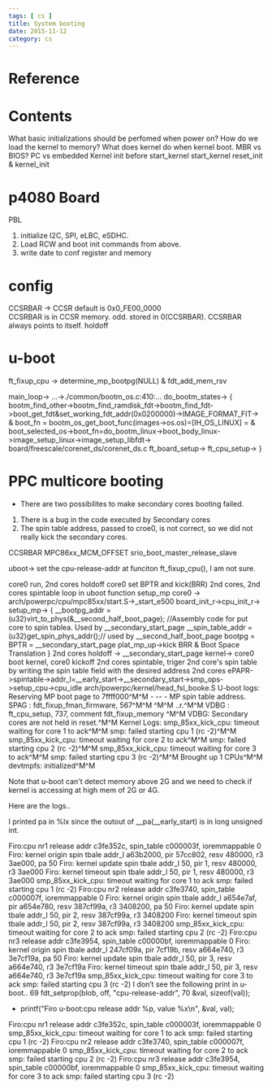 ```yaml
---
tags: [ cs ] 
title: System booting
date: 2015-11-12
category: cs
---
```


# Reference

# Contents
What basic initializations should be perfomed when power on?
How do we load the kernel to memory?
What does kernel do when kernel boot.
MBR vs BIOS?
PC vs embedded
Kernel init 
before start_kernel
start_kernel
reset_init & kernel_init

# p4080 Board
PBL 
1. initialize I2C, SPI, eLBC, eSDHC.
2. Load RCW and boot init commands from above.
3. write date to conf register and memory
# config
CCSRBAR -> CCSR 
default is 0x0_FE00_0000  
CCSRBAR is in CCSR memory. odd. stored in 0(CCSRBAR).
CCSRBAR always points to itself.
holdoff
# u-boot
ft_fixup_cpu -> determine_mp_bootpg(NULL) & fdt_add_mem_rsv

main_loop-> ...->./common/bootm_os.c:410:... do_bootm_states-> 
{
bootm_find_other->bootm_find_ramdisk_fdt->bootm_find_fdt->boot_get_fdt&set_working_fdt_addr(0x0200000)->IMAGE_FORMAT_FIT->
&
boot_fn = bootm_os_get_boot_func(images->os.os)=[IH_OS_LINUX] = 
&
boot_selected_os->boot_fn=do_bootm_linux->boot_body_linux->image_setup_linux->image_setup_libfdt->
board/freescale/corenet_ds/corenet_ds.c ft_board_setup-> ft_cpu_setup->
}

# PPC multicore booting
* There are two possibilites to make secondary cores booting failed.
1. There is a bug in the code executed by Secondary cores
2. The spin table address, passed to croe0, is not correct, so we did not really kick the secondary cores.

CCSRBAR
MPC86xx_MCM_OFFSET
srio_boot_master_release_slave

uboot->
set the cpu-release-addr at funciton ft_fixup_cpu(), I am not sure.

core0 run, 2nd cores holdoff
core0 set BPTR and kick(BRR) 2nd cores, 2nd cores spintable loop in uboot function setup_mp
core0 -> arch/powerpc/cpu/mpc85xx/start.S->_start_e500
board_init_r->cpu_init_r-> setup_mp-> {
__bootpg_addr = (u32)virt_to_phys(&__second_half_boot_page); //Assembly code for put core to spin tablea. Used by __secondary_start_page
__spin_table_addr = (u32)get_spin_phys_addr();// used by __second_half_boot_page 
bootpg = BPTR = __secondary_start_page
plat_mp_up->kick BRR & Boot Space Translation
}
2nd cores holdoff -> __secondary_start_page
kernel->
core0 boot kernel, core0 kickoff 2nd cores spintable, triger 2nd core's spin table by writing  the spin table field with the desired address
2nd cores ePAPR->spintable->addr_l=__early_start->__secondary_start->smp_ops->setup_cpu->cpu_idle
arch/powerpc/kernel/head_fsl_booke.S
U-boot logs:
Reserving MP boot page to 7ffff000^M^M - --   -   MP spin table
address.
SPAG : fdt_fixup_fman_firmware, 567^M^M
^M^M
..r.^M^M
VDBG : ft_cpu_setup, 737, comment fdt_fixup_memory ^M^M
VDBG: Secondary cores are not held in reset.^M^M
Kernel Logs:
smp_85xx_kick_cpu: timeout waiting for core 1 to ack^M^M
smp: failed starting cpu 1 (rc -2)^M^M
smp_85xx_kick_cpu: timeout waiting for core 2 to ack^M^M
smp: failed starting cpu 2 (rc -2)^M^M
smp_85xx_kick_cpu: timeout waiting for core 3 to ack^M^M
smp: failed starting cpu 3 (rc -2)^M^M
Brought up 1 CPUs^M^M
devtmpfs: initialized^M^M

Note that u-boot can't detect  memory above 2G and we need to check
if kernel is accessing at high mem of 2G or 4G.




Here are the logs..


I printed pa in %lx since the outout of __pa(__early_start) is in long unsigned int.

Firo:cpu nr1 release addr c3fe352c, spin_table c000003f, ioremmappable 0
Firo: kernel origin spin tbale addr_l a63b2000, pir 57cc802, resv 480000, r3 3ae000, pa 50
Firo: kernel update spin tbale addr_l 50, pir 1, resv 480000, r3 3ae000
Firo: kernel timeout spin tbale addr_l 50, pir 1, resv 480000, r3 3ae000
smp_85xx_kick_cpu: timeout waiting for core 1 to ack
smp: failed starting cpu 1 (rc -2)
Firo:cpu nr2 release addr c3fe3740, spin_table c000007f, ioremmappable 0
Firo: kernel origin spin tbale addr_l a654e7af, pir a654e780, resv 387cf99a, r3 3408200, pa 50
Firo: kernel update spin tbale addr_l 50, pir 2, resv 387cf99a, r3 3408200
Firo: kernel timeout spin tbale addr_l 50, pir 2, resv 387cf99a, r3 3408200
smp_85xx_kick_cpu: timeout waiting for core 2 to ack
smp: failed starting cpu 2 (rc -2)
Firo:cpu nr3 release addr c3fe3954, spin_table c00000bf, ioremmappable 0
Firo: kernel origin spin tbale addr_l 247cf09a, pir 7cf19b, resv a664e740, r3 3e7cf19a, pa 50
Firo: kernel update spin tbale addr_l 50, pir 3, resv a664e740, r3 3e7cf19a
Firo: kernel timeout spin tbale addr_l 50, pir 3, resv a664e740, r3 3e7cf19a
smp_85xx_kick_cpu: timeout waiting for core 3 to ack
smp: failed starting cpu 3 (rc -2)
I don’t see the following print in u-boot..
 69                                 fdt_setprop(blob, off, "cpu-release-addr",
 70                                                 &val, sizeof(val));
+ printf("Firo u-boot:cpu release addr %p, value %x\n", &val, val);


Firo:cpu nr1 release addr c3fe352c, spin_table c000003f, ioremmappable 0
smp_85xx_kick_cpu: timeout waiting for core 1 to ack
smp: failed starting cpu 1 (rc -2)
Firo:cpu nr2 release addr c3fe3740, spin_table c000007f, ioremmappable 0
smp_85xx_kick_cpu: timeout waiting for core 2 to ack
smp: failed starting cpu 2 (rc -2)
Firo:cpu nr3 release addr c3fe3954, spin_table c00000bf, ioremmappable 0
smp_85xx_kick_cpu: timeout waiting for core 3 to ack
smp: failed starting cpu 3 (rc -2)


